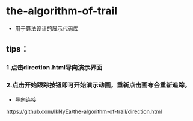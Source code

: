 # the-algorithm-of-trail

- 用于算法设计的展示代码库

## tips：
### 1.点击direction.html导向演示界面
### 2.点击开始跟踪按钮即可开始演示动画，重新点击画布会重新追踪。


- 导向连接

https://github.com/IkNyEa/the-algorithm-of-trail/direction.html
